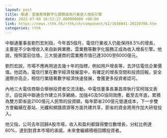 ```yaml
---
layout: post
title: 聯通：雲業務等數字化服務成為行業收入增長引擎
date: 2022-07-08 16:53:27.000000000 +08:00
link: https://news.rthk.hk/rthk/ch/component/k2/1656841-20220708.htm
categories: rthk
---
```


中聯通董事長劉烈宏則指，今年首5個月，電信行業收入仍能保持8.5%的增長，主要是不少新增收入來自新興業務，雲業務等數字化服務正成為收入增長引擎。他說，按照當前估值，三大營運商的雲業務市值已達3000至6000億元。

劉烈宏說，市場不應再用過去幾十年的指標，例如用戶增長等，去評估電信企業價值。他認為，電信行業在數字經濟發展當中，有確定的增長空間和投資回報，安全邊際亦高企，相信行業隨著數字經濟快速發展，會獲更多投資者認可。

內地三大電信商聯合舉辦投資者交流活動。中電信董事長兼首席執行官柯瑞文表示，自從與中聯通合作建立共享網絡，加強4G及5G協同效應，截至去年底，累積為雙方節省逾2100億元人民幣的投資額，每年節省200億元營運成本，下一步雙方會繼續在基站、光纖和頻譜資源等方面共建共享，節省的資金將用作加大研發投入。

他又指，公司去年回歸A股市場，收入和盈利都錄得雙位數增長，分紅比例達60%，達到對資本市場的承諾，未來會繼續積極回饋投資者。
